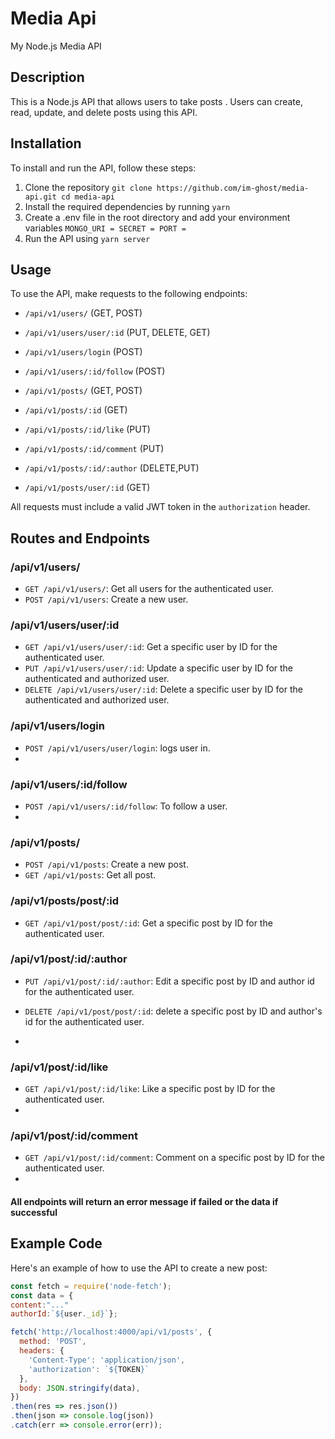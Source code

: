 
# Media Api

My Node.js Media API

## Description

This is a Node.js API that allows users to take posts . Users can create, read, update, and delete posts using this API.

## Installation

To install and run the API, follow these steps:

1. Clone the repository
 `git clone https://github.com/im-ghost/media-api.git
cd media-api`
2. Install the required dependencies by running
 `yarn`
3. Create a .env file in the root directory and add your environment variables 
 `
MONGO_URI =
SECRET =
PORT = 
`
4. Run the API using `yarn server`

## Usage

To use the API, make requests to the following endpoints:

- `/api/v1/users/` (GET, POST)
- `/api/v1/users/user/:id` (PUT, DELETE, GET)
- `/api/v1/users/login` (POST)
- `/api/v1/users/:id/follow` (POST)

- `/api/v1/posts/` (GET, POST)
- `/api/v1/posts/:id` (GET)
- `/api/v1/posts/:id/like` (PUT)
- `/api/v1/posts/:id/comment` (PUT)
- `/api/v1/posts/:id/:author` (DELETE,PUT)
- `/api/v1/posts/user/:id` (GET)


All requests must include a valid JWT token in the `authorization` header.

## Routes and Endpoints

### /api/v1/users/

- `GET /api/v1/users/`: Get all users for the authenticated user.
- `POST /api/v1/users`: Create a new user.

### /api/v1/users/user/:id

- `GET /api/v1/users/user/:id`: Get a specific user by ID for the authenticated user.
- `PUT /api/v1/users/user/:id`: Update a specific user by ID for the authenticated and authorized  user.
- `DELETE /api/v1/users/user/:id`: Delete a specific user by ID for the authenticated and authorized user.

### /api/v1/users/login

- `POST /api/v1/users/user/login`: logs user in.
- 


### /api/v1/users/:id/follow

- `POST /api/v1/users/:id/follow`: To follow a user.
- 

### /api/v1/posts/

- `POST /api/v1/posts`: Create a new post.
- `GET /api/v1/posts`: Get all post.

### /api/v1/posts/post/:id

- `GET /api/v1/post/post/:id`: Get a specific post by ID for the authenticated user.

### /api/v1/post/:id/:author


- `PUT /api/v1/post/:id/:author`: Edit a specific post by ID and author id for the authenticated user.

- `DELETE /api/v1/post/post/:id`: delete a specific post by ID and author's id for the authenticated user.
-

### /api/v1/post/:id/like 

- `GET /api/v1/post/:id/like`: Like a specific post by ID for the authenticated user.
- 


### /api/v1/post/:id/comment 

- `GET /api/v1/post/:id/comment`: Comment on a specific post by ID for the authenticated user.
- 
#### All endpoints will return an error message if failed or the data if successful 


## Example Code

Here's an example of how to use the API to create a new post:

```javascript
const fetch = require('node-fetch');
const data = {
content:"..."
authorId:`${user._id}`};

fetch('http://localhost:4000/api/v1/posts', {
  method: 'POST',
  headers: {
    'Content-Type': 'application/json',
    'authorization': `${TOKEN}`
  },
  body: JSON.stringify(data),
})
.then(res => res.json())
.then(json => console.log(json))
.catch(err => console.error(err));